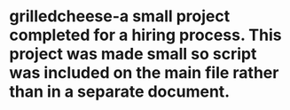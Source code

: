 # grilledcheese-a small project completed for a hiring process.  This project was made small so script was included on the main file rather than in a separate document.
